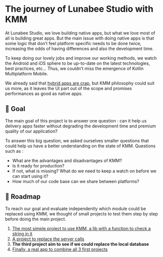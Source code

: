 # The journey of Lunabee Studio with KMM

At Lunabee Studio, we love building native apps, but what we love most of all is building great apps. But the main issue with doing native apps is that some logic that don’t feel platform specific needs to be done twice, increasing the odds of having differences and also the development time.

To keep doing our lovely jobs and improve our working methods, we watch the Android and iOS sphere to be up-to-date on the latest technologies, best practices, etc… Thus, we couldn’t miss the emergence of Kotlin Multiplatform Mobile.

We already said that [hybrid apps are crap](https://medium.com/lunabee-studio/why-hybrid-apps-are-crap-6f827a42f549), but KMM philosophy could suit us more, as it leaves the UI part out of the scope and promises performances as good as native apps.

## 🥅 Goal

The main goal of this project is to answer one question : can it help us delivery apps faster without degrading the development time and premium quality of our application?

To answer this big question, we asked ourselves smaller questions that could help us have a better understanding on the state of KMM. Questions such as :

-   What are the advantages and disadvantages of KMM?
-   Is it ready for production?
-   If not, what is missing? What do we need to keep a watch on before we can start using it?
-   How much of our code base can we share between platforms?

## 🧭 Roadmap

To reach our goal and evaluate independently which module could be replaced using KMM, we thought of small projects to test them step by step before doing the main project.

1.  [The most simple project to use KMM, a lib with a function to check a string in it](https://github.com/LunabeeStudio/KMP-Experimentation/tree/logic/kmm)
2.  [A project to replace the server calls](https://github.com/LunabeeStudio/KMP-Experimentation/tree/network/kmm)
3.  **The third project aim to see if we could replace the local database**
4.  [Finally, a real app to combine all 3 first projects](https://github.com/LunabeeStudio/KMP-Experimentation/tree/complete_app/kmm)